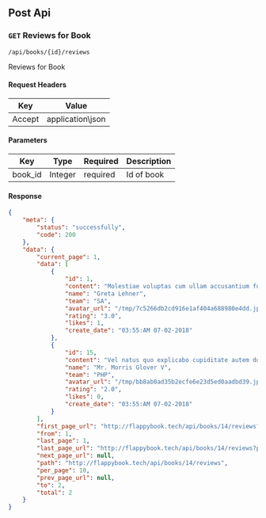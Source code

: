 ## Post Api
### `GET` Reviews for Book
```
/api/books/{id}/reviews
```
Reviews for Book

#### Request Headers

| Key | Value |
|---|---|
|Accept|application\json
#### Parameters
| Key | Type | Required | Description |
|---|---|---|---|
| book_id | Integer | required | Id of book |
#### Response
```json
{
    "meta": {
        "status": "successfully",
        "code": 200
    },
    "data": {
        "current_page": 1,
        "data": [
            {
                "id": 1,
                "content": "Molestiae voluptas cum ullam accusantium fuga magnam. Unde eaque laboriosam autem dolor. Voluptatem aut vel inventore.",
                "name": "Greta Lehner",
                "team": "SA",
                "avatar_url": "/tmp/7c5266db2cd916e1af404a688980e4dd.jpg",
                "rating": "3.0",
                "likes": 1,
                "create_date": "03:55:AM 07-02-2018"
            },
            {
                "id": 15,
                "content": "Vel natus quo explicabo cupiditate autem dolor et aliquid. Maiores qui ea ut impedit nisi et temporibus. Rem libero porro iste perferendis. Consequatur unde dolor qui dolores.",
                "name": "Mr. Morris Glover V",
                "team": "PHP",
                "avatar_url": "/tmp/bb8ab0ad35b2ecfe6e23d5ed0aadbd39.jpg",
                "rating": "2.0",
                "likes": 0,
                "create_date": "03:55:AM 07-02-2018"
            }
        ],
        "first_page_url": "http://flappybook.tech/api/books/14/reviews?page=1",
        "from": 1,
        "last_page": 1,
        "last_page_url": "http://flappybook.tech/api/books/14/reviews?page=1",
        "next_page_url": null,
        "path": "http://flappybook.tech/api/books/14/reviews",
        "per_page": 10,
        "prev_page_url": null,
        "to": 2,
        "total": 2
    }
}
```
